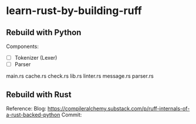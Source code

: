 # learn-rust-by-building-ruff

## Rebuild with Python
Components:
- [ ] Tokenizer (Lexer)
- [ ] Parser

main.rs
cache.rs
check.rs
lib.rs
linter.rs
message.rs
parser.rs

## Rebuild with Rust

Reference:
Blog: https://compileralchemy.substack.com/p/ruff-internals-of-a-rust-backed-python
Commit:
